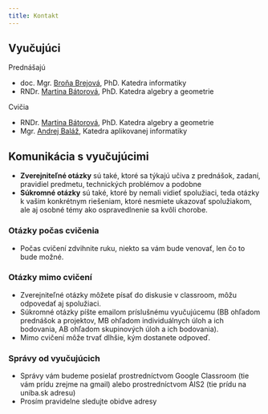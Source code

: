 ```yaml
---
title: Kontakt
---
```


## Vyučujúci

Prednášajú

* doc. Mgr. [Broňa Brejová](http://compbio.fmph.uniba.sk/~bbrejova/), PhD. Katedra informatiky
* RNDr. [Martina Bátorová](http://sccg.sk/~batorova/), PhD. Katedra algebry a geometrie

Cvičia

* RNDr. [Martina Bátorová](http://sccg.sk/~batorova/), PhD. Katedra algebry a geometrie
* Mgr. [Andrej Baláž](https://dai.fmph.uniba.sk/w/Andrej_Balaz/sk), Katedra aplikovanej informatiky

## Komunikácia s vyučujúcimi

* **Zverejniteľné otázky** sú také, ktoré sa týkajú učiva z prednášok, zadaní, pravidiel predmetu, technických problémov a podobne
* **Súkromné otázky** sú také, ktoré by nemali vidieť spolužiaci, teda otázky k vašim konkrétnym riešeniam, ktoré nesmiete ukazovať spolužiakom, ale aj osobné témy ako ospravedlnenie sa kvôli chorobe.

### Otázky počas cvičenia

* Počas cvičení zdvihnite ruku, niekto sa vám bude venovať, len čo to bude možné.

### Otázky mimo cvičení

* Zverejniteľné otázky môžete písať do diskusie v classroom, môžu odpovedať aj spolužiaci.
* Súkromné otázky píšte emailom príslušnému vyučujúcemu (BB ohľadom prednášok a projektov, MB ohľadom individuálnych úloh a ich bodovania, AB ohľadom skupinových úloh a ich bodovania).
* Mimo cvičení môže trvať dlhšie, kým dostanete odpoveď.

### Správy od vyučujúcich

* Správy vám budeme posielať prostredníctvom Google Classroom (tie vám prídu zrejme na gmail) alebo prostredníctvom AIS2 (tie prídu na uniba.sk adresu)
* Prosím pravidelne sledujte obidve adresy